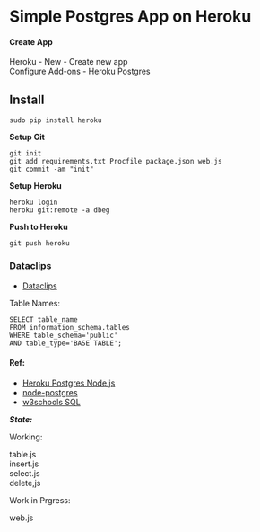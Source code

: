 # Simple Postgres App on Heroku

#### Create App

Heroku  - New - Create new app  
Configure Add-ons - Heroku Postgres

## Install

    sudo pip install heroku

**Setup Git**

    git init
    git add requirements.txt Procfile package.json web.js
    git commit -am "init"  
    
**Setup Heroku**

    heroku login
    heroku git:remote -a dbeg

**Push to Heroku**

    git push heroku


### Dataclips

*   [Dataclips](https://dataclips.heroku.com/clips)

Table Names:

    SELECT table_name
    FROM information_schema.tables
    WHERE table_schema='public'
    AND table_type='BASE TABLE';

#### Ref:
* [Heroku Postgres Node.js](https://devcenter.heroku.com/articles/heroku-postgresql#connecting-in-node-js)
* [node-postgres](https://node-postgres.com/features/queries)
* [w3schools SQL](https://www.w3schools.com/sql)

***State:***

Working:

table.js    
insert.js   
select.js   
delete,js   

Work in Prgress:

web.js